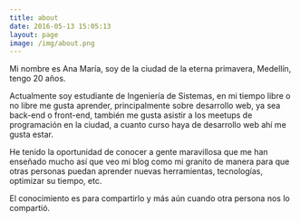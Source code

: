 ```yaml
---
title: about
date: 2016-05-13 15:05:13
layout: page
image: /img/about.png
---
```

Mi nombre es Ana María, soy de la ciudad de la eterna primavera, Medellín, tengo 20 años.

Actualmente soy estudiante de Ingeniería de Sistemas, en mi tiempo libre o no libre me gusta aprender, principalmente sobre desarrollo web, ya sea back-end o front-end, también me gusta asistir a los meetups de programación en la ciudad, a cuanto curso haya de desarrollo web ahí me gusta estar.

He tenido la oportunidad de conocer a gente maravillosa que me han enseñado mucho así que veo mi blog como mi granito de manera para que otras personas puedan aprender nuevas herramientas, tecnologías, optimizar su tiempo, etc.

El conocimiento es para compartirlo y más aún cuando otra persona nos lo compartió.
